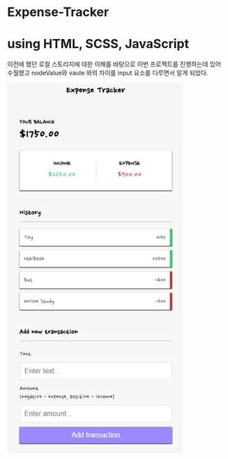 # Expense-Tracker

<h1>using HTML, SCSS, JavaScript</h1>

이전에 했던 로컬 스토리지에 대한 이해를 바탕으로 이번 프로젝트를 진행하는데 있어 수월했고 nodeValue와 vaule 와의 차이를 input 요소를 다루면서 알게 되었다.

![이미지1](./img/readme.png)
